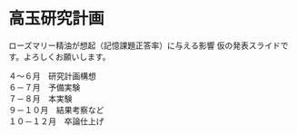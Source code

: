 # 高玉研究計画
ローズマリー精油が想起（記憶課題正答率）に与える影響
仮の発表スライドです。よろしくお願いします。


４～６月　研究計画構想  
６－７月　予備実験  
７－８月　本実験  
９－１０月　結果考察など  
１０－１２月　卒論仕上げ  
